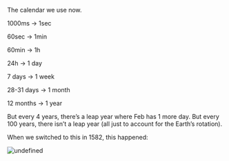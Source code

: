 The calendar we use now.

1000ms → 1sec

60sec → 1min

60min → 1h

24h → 1 day

7 days → 1 week

28-31 days → 1 month

12 months → 1 year

But every 4 years, there’s a leap year where Feb has 1 more day. But every 100 years, there isn’t a leap year (all just to account for the Earth’s rotation).

When we switched to this in 1582, this happened:

![undefined](https://upload.wikimedia.org/wikipedia/commons/6/69/Julian_to_Gregorian_Date_Change.png)
